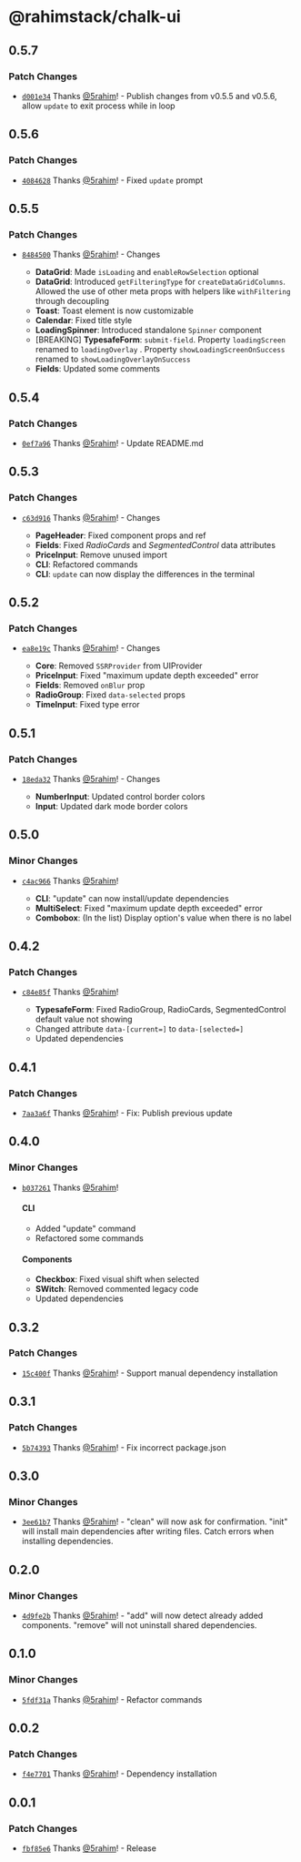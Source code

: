 # @rahimstack/chalk-ui

## 0.5.7

### Patch Changes

- [`d001e34`](https://github.com/5rahim/chalk-ui/commit/d001e3431609b299b8e37b0ea4f277ef1612c8b2) Thanks [@5rahim](https://github.com/5rahim)! - Publish changes from v0.5.5 and v0.5.6, allow `update` to exit process while in loop

## 0.5.6

### Patch Changes

- [`4084628`](https://github.com/5rahim/chalk-ui/commit/40846284bf536528d1d82a957e6d29f194ff8a3f) Thanks [@5rahim](https://github.com/5rahim)! - Fixed `update` prompt

## 0.5.5

### Patch Changes

- [`8484500`](https://github.com/5rahim/chalk-ui/commit/8484500c4bfc26067b0c67880377f451e90c9c67) Thanks [@5rahim](https://github.com/5rahim)! - Changes

  - **DataGrid**: Made `isLoading` and `enableRowSelection` optional
  - **DataGrid**: Introduced `getFilteringType` for `createDataGridColumns`. Allowed the use of other meta props with
    helpers like `withFiltering` through decoupling
  - **Toast**: Toast element is now customizable
  - **Calendar**: Fixed title style
  - **LoadingSpinner**: Introduced standalone `Spinner` component
  - [BREAKING] **TypesafeForm**: `submit-field`. Property `loadingScreen` renamed to `loadingOverlay` .
    Property `showLoadingScreenOnSuccess` renamed to `showLoadingOverlayOnSuccess`
  - **Fields**: Updated some comments

## 0.5.4

### Patch Changes

- [`0ef7a96`](https://github.com/5rahim/chalk-ui/commit/0ef7a96ad41fcc7eb2b1dbad10653e9fbb9da328) Thanks [@5rahim](https://github.com/5rahim)! - Update README.md

## 0.5.3

### Patch Changes

- [`c63d916`](https://github.com/5rahim/chalk-ui/commit/c63d91679d9d25cb60396c830c6ca431f0cb8798) Thanks [@5rahim](https://github.com/5rahim)! - Changes

  - **PageHeader**: Fixed component props and ref
  - **Fields**: Fixed _RadioCards_ and _SegmentedControl_ data attributes
  - **PriceInput**: Remove unused import
  - **CLI**: Refactored commands
  - **CLI**: `update` can now display the differences in the terminal

## 0.5.2

### Patch Changes

- [`ea8e19c`](https://github.com/5rahim/chalk-ui/commit/ea8e19c493c9aa6f6a1d95e86c3b96c6a4d094ce) Thanks [@5rahim](https://github.com/5rahim)! - Changes

  - **Core**: Removed `SSRProvider` from UIProvider
  - **PriceInput**: Fixed "maximum update depth exceeded" error
  - **Fields**: Removed `onBlur` prop
  - **RadioGroup**: Fixed `data-selected` props
  - **TimeInput**: Fixed type error

## 0.5.1

### Patch Changes

- [`18eda32`](https://github.com/5rahim/chalk-ui/commit/18eda32b611989c597183b8d6f86e28047da4b1c) Thanks [@5rahim](https://github.com/5rahim)! - Changes

  - **NumberInput**: Updated control border colors
  - **Input**: Updated dark mode border colors

## 0.5.0

### Minor Changes

- [`c4ac966`](https://github.com/5rahim/chalk-ui/commit/c4ac966a7281d07cba276c1db1ec87010d13a4c8) Thanks [@5rahim](https://github.com/5rahim)!

  - **CLI**: "update" can now install/update dependencies
  - **MultiSelect**: Fixed "maximum update depth exceeded" error
  - **Combobox**: (In the list) Display option's value when there is no label

## 0.4.2

### Patch Changes

- [`c84e85f`](https://github.com/5rahim/chalk-ui/commit/c84e85fda32fdc5c3c81379d2495b13478720682) Thanks [@5rahim](https://github.com/5rahim)!

  - **TypesafeForm**: Fixed RadioGroup, RadioCards, SegmentedControl default value not showing
  - Changed attribute `data-[current=]` to `data-[selected=]`
  - Updated dependencies

## 0.4.1

### Patch Changes

- [`7aa3a6f`](https://github.com/5rahim/chalk-ui/commit/7aa3a6faad5ebbdf6ab7eac38a7eaf7a196ff3be) Thanks [@5rahim](https://github.com/5rahim)! - Fix: Publish previous update

## 0.4.0

### Minor Changes

- [`b037261`](https://github.com/5rahim/chalk-ui/commit/b037261f583c1c74ca945a1dd5ce27e0e492d0df) Thanks [@5rahim](https://github.com/5rahim)!

  #### CLI

  - Added "update" command
  - Refactored some commands

  #### Components

  - **Checkbox**: Fixed visual shift when selected
  - **SWitch**: Removed commented legacy code
  - Updated dependencies

## 0.3.2

### Patch Changes

- [`15c400f`](https://github.com/5rahim/chalk-ui/commit/15c400f09c24d85bd841d20b53a2af5bd91ae53e) Thanks [@5rahim](https://github.com/5rahim)! - Support manual dependency installation

## 0.3.1

### Patch Changes

- [`5b74393`](https://github.com/5rahim/chalk-ui/commit/5b7439321e49f9237bd1dc26f590792e9829a5b6) Thanks [@5rahim](https://github.com/5rahim)! - Fix incorrect package.json

## 0.3.0

### Minor Changes

- [`3ee61b7`](https://github.com/5rahim/chalk-ui/commit/3ee61b76a9268dcd31a1f616b5a962702170ba4a) Thanks [@5rahim](https://github.com/5rahim)! - "clean" will now ask for confirmation. "init" will install main dependencies after writing files. Catch errors when
  installing dependencies.

## 0.2.0

### Minor Changes

- [`4d9fe2b`](https://github.com/5rahim/chalk-ui/commit/4d9fe2ba05bb5217e687f6faaf6fdc30b5770c8c) Thanks [@5rahim](https://github.com/5rahim)! - "add" will now detect already added components. "remove" will not uninstall shared dependencies.

## 0.1.0

### Minor Changes

- [`5fdf31a`](https://github.com/5rahim/chalk-ui/commit/5fdf31af911479f40c736dd72785191f9a1e5f62) Thanks [@5rahim](https://github.com/5rahim)! - Refactor commands

## 0.0.2

### Patch Changes

- [`f4e7701`](https://github.com/5rahim/chalk-ui/commit/f4e770198065be2ea0d7c9991fa7a5f7c5ff8f8b) Thanks [@5rahim](https://github.com/5rahim)! - Dependency installation

## 0.0.1

### Patch Changes

- [`fbf85e6`](https://github.com/5rahim/chalk-ui/commit/fbf85e6b5f68ec7bbe5abcd9002fcf595c3aa9e9) Thanks [@5rahim](https://github.com/5rahim)! - Release
